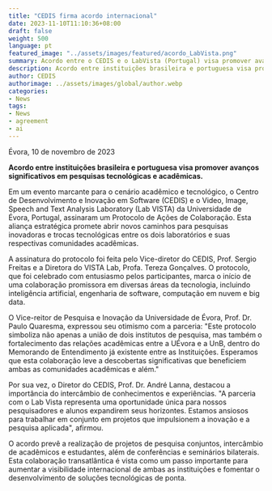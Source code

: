 ```yaml
---
title: "CEDIS firma acordo internacional"
date: 2023-11-10T11:10:36+08:00
draft: false
weight: 500
language: pt
featured_image: "../assets/images/featured/acordo_LabVista.png"
summary: Acordo entre o CEDIS e o LabVista (Portugal) visa promover avanços significativos em pesquisas tecnológicas e acadêmicas. 
description: Acordo entre instituições brasileira e portuguesa visa promover avanços significativos em pesquisas tecnológicas e acadêmicas. 
author: CEDIS
authorimage: ../assets/images/global/author.webp
categories: 
- News
tags: 
- News
- agreement
- ai
---
```

Évora, 10 de novembro de 2023

**Acordo entre instituições brasileira e portuguesa visa promover avanços significativos em pesquisas tecnológicas e acadêmicas.** 

Em um evento marcante para o cenário acadêmico e tecnológico, o Centro de Desenvolvimento e Inovação em Software (CEDIS) e o Video, Image, Speech and Text Analysis Laboratory (Lab VISTA) da Universidade de Évora, Portugal, assinaram um Protocolo de Ações de Colaboração. Esta aliança estratégica promete abrir novos caminhos para pesquisas inovadoras e trocas tecnológicas entre os dois laboratórios e suas respectivas comunidades acadêmicas.

A assinatura do protocolo foi feita pelo Vice-diretor do CEDIS, Prof. Sergio Freitas e a Diretora do VISTA Lab, Profa. Tereza Gonçalves. O protocolo, que foi celebrado com entusiasmo pelos participantes, marca o início de uma colaboração promissora em diversas áreas da tecnologia, incluindo inteligência artificial, engenharia de software, computação em nuvem e big data.

O Vice-reitor de Pesquisa e Inovação da Universidade de Évora, Prof. Dr. Paulo Quaresma, expressou seu otimismo com a parceria: "Este protocolo simboliza não apenas a união de dois institutos de pesquisa, mas também o fortalecimento das relações acadêmicas entre a UÉvora e a UnB, dentro do Memorando de Entendimento já existente entre as Instituições. Esperamos que esta colaboração leve a descobertas significativas que beneficiem ambas as comunidades acadêmicas e além."

Por sua vez, o Diretor do CEDIS, Prof. Dr. André Lanna, destacou a importância do intercâmbio de conhecimentos e experiências. "A parceria com o Lab Vista representa uma oportunidade única para nossos pesquisadores e alunos expandirem seus horizontes. Estamos ansiosos para trabalhar em conjunto em projetos que impulsionem a inovação e a pesquisa aplicada", afirmou.

O acordo prevê a realização de projetos de pesquisa conjuntos, intercâmbio de acadêmicos e estudantes, além de conferências e seminários bilaterais. Esta colaboração transatlântica é vista como um passo importante para aumentar a visibilidade internacional de ambas as instituições e fomentar o desenvolvimento de soluções tecnológicas de ponta.
